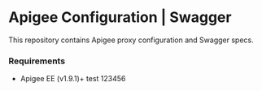 # Apigee Configuration | Swagger

This repository contains Apigee proxy configuration and Swagger specs.

### Requirements
- Apigee EE (v1.9.1)+
test 123456

